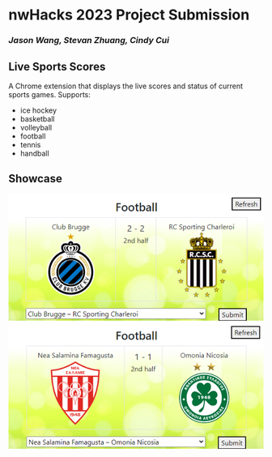 # nwHacks 2023 Project Submission
### *Jason Wang, Stevan Zhuang, Cindy Cui*

## Live Sports Scores
A Chrome extension that displays the live scores and status of current sports games. 
Supports:
- ice hockey
- basketball
- volleyball
- football
- tennis
- handball

## Showcase
![](https://github.com/jason-j-wang/nwHacks-2023-repo/blob/main/showcase/1.png)
![](https://github.com/jason-j-wang/nwHacks-2023-repo/blob/main/showcase/2.png)
